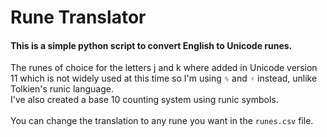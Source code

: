 # Rune Translator #
#### This is a simple python script to convert English to Unicode runes. ####
The runes of choice for the letters j and k where added in Unicode version 11 which is not widely used at this time so I'm using ᛃ and ᚲ instead, unlike Tolkien's runic language.<br>
I've also created a base 10 counting system using runic symbols.<br>
<br>
You can change the translation to any rune you want in the `runes.csv` file.<br>
